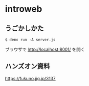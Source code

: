 # introweb
 
## うごかしかた
```$bash
$ deno run -A server.js
```
ブラウザで [http://localhost:8001/](http://localhost:8001/) を開く

## ハンズオン資料
https://fukuno.jig.jp/3137  

